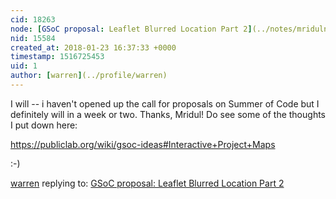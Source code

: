 ```yaml
---
cid: 18263
node: [GSoC proposal: Leaflet Blurred Location Part 2](../notes/mridulnagpal/01-22-2018/leaflet-blurred-location)
nid: 15584
created_at: 2018-01-23 16:37:33 +0000
timestamp: 1516725453
uid: 1
author: [warren](../profile/warren)
---
```


I will -- i haven't opened up the call for proposals on Summer of Code but I definitely will in a week or two. Thanks, Mridul! Do see some of the thoughts I put down here:

https://publiclab.org/wiki/gsoc-ideas#Interactive+Project+Maps

:-)

[warren](../profile/warren) replying to: [GSoC proposal: Leaflet Blurred Location Part 2](../notes/mridulnagpal/01-22-2018/leaflet-blurred-location)


